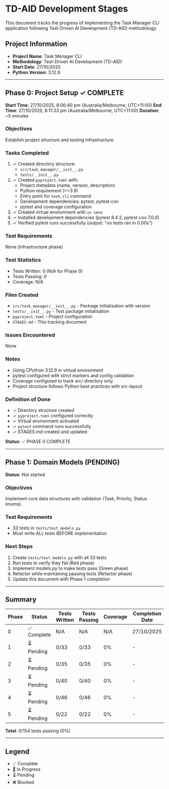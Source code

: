 # TD-AID Development Stages

This document tracks the progress of implementing the Task Manager CLI application following Test-Driven AI Development (TD-AID) methodology.

## Project Information
- **Project Name**: Task Manager CLI
- **Methodology**: Test-Driven AI Development (TD-AID)
- **Start Date**: 27/10/2025
- **Python Version**: 3.12.9

---

## Phase 0: Project Setup ✓ COMPLETE

**Start Time**: 27/10/2025, 8:06:40 pm (Australia/Melbourne, UTC+11:00)
**End Time**: 27/10/2025, 8:11:33 pm (Australia/Melbourne, UTC+11:00)
**Duration**: ~5 minutes

### Objectives
Establish project structure and tooling infrastructure.

### Tasks Completed
1. ✓ Created directory structure:
   - `src/task_manager/__init__.py`
   - `tests/__init__.py`
2. ✓ Created `pyproject.toml` with:
   - Project metadata (name, version, description)
   - Python requirement (>=3.9)
   - Entry point for `task_cli` command
   - Development dependencies: pytest, pytest-cov
   - pytest and coverage configuration
3. ✓ Created virtual environment with `uv venv`
4. ✓ Installed development dependencies (pytest 8.4.2, pytest-cov 7.0.0)
5. ✓ Verified pytest runs successfully (output: "no tests ran in 0.00s")

### Test Requirements
None (infrastructure phase)

### Test Statistics
- Tests Written: 0 (N/A for Phase 0)
- Tests Passing: 0
- Coverage: N/A

### Files Created
- `src/task_manager/__init__.py` - Package initialisation with version
- `tests/__init__.py` - Test package initialisation
- `pyproject.toml` - Project configuration
- `STAGES.md` - This tracking document

### Issues Encountered
None

### Notes
- Using CPython 3.12.9 in virtual environment
- pytest configured with strict markers and config validation
- Coverage configured to track src/ directory only
- Project structure follows Python best practices with src-layout

### Definition of Done
- ✓ Directory structure created
- ✓ `pyproject.toml` configured correctly
- ✓ Virtual environment activated
- ✓ `pytest` command runs successfully
- ✓ STAGES.md created and updated

**Status**: ✅ PHASE 0 COMPLETE

---

## Phase 1: Domain Models (PENDING)

**Status**: Not started

### Objectives
Implement core data structures with validation (Task, Priority, Status enums).

### Test Requirements
- 33 tests in `tests/test_models.py`
- Must write ALL tests BEFORE implementation

### Next Steps
1. Create `tests/test_models.py` with all 33 tests
2. Run tests to verify they fail (Red phase)
3. Implement models.py to make tests pass (Green phase)
4. Refactor while maintaining passing tests (Refactor phase)
5. Update this document with Phase 1 completion

---

## Summary

| Phase | Status | Tests Written | Tests Passing | Coverage | Completion Date |
|-------|--------|---------------|---------------|----------|-----------------|
| 0     | ✅ Complete | N/A | N/A | N/A | 27/10/2025 |
| 1     | ⏳ Pending | 0/33 | 0/33 | 0% | - |
| 2     | ⏳ Pending | 0/35 | 0/35 | 0% | - |
| 3     | ⏳ Pending | 0/40 | 0/40 | 0% | - |
| 4     | ⏳ Pending | 0/46 | 0/46 | 0% | - |
| 5     | ⏳ Pending | 0/22 | 0/22 | 0% | - |

**Total**: 0/154 tests passing (0%)

---

## Legend
- ✅ Complete
- 🔄 In Progress
- ⏳ Pending
- ❌ Blocked
